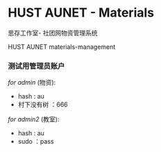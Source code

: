 # HUST AUNET - Materials

思存工作室- 社团网物资管理系统

HUST AUNET  materials-management

### 测试用管理员账户

*for admin* (物资):
- hash : au
- 村下没有树 ：666

*for admin2* (教室):
- hash : au
- sudo ：pass
